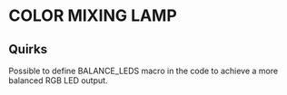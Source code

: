# COLOR MIXING LAMP
## Quirks
Possible to define BALANCE_LEDS macro in the code to achieve a more balanced RGB LED output.